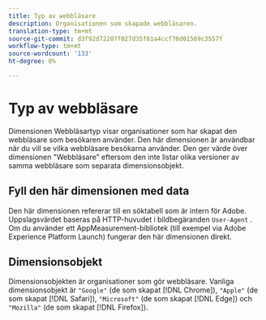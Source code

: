 ```yaml
---
title: Typ av webbläsare
description: Organisationen som skapade webbläsaren.
translation-type: tm+mt
source-git-commit: d3f92d72207f027d35f81a4ccf70d01569c3557f
workflow-type: tm+mt
source-wordcount: '133'
ht-degree: 0%

---
```



# Typ av webbläsare

Dimensionen Webbläsartyp visar organisationer som har skapat den webbläsare som besökaren använder. Den här dimensionen är användbar när du vill se vilka webbläsare besökarna använder. Den ger värde över dimensionen &quot;Webbläsare&quot; eftersom den inte listar olika versioner av samma webbläsare som separata dimensionsobjekt.

## Fyll den här dimensionen med data

Den här dimensionen refererar till en söktabell som är intern för Adobe. Uppslagsvärdet baseras på HTTP-huvudet i bildbegäranden `User-Agent` . Om du använder ett AppMeasurement-bibliotek (till exempel via Adobe Experience Platform Launch) fungerar den här dimensionen direkt.

## Dimensionsobjekt

Dimensionsobjekten är organisationer som gör webbläsare. Vanliga dimensionsobjekt är `"Google"` (de som skapat [!DNL Chrome]), `"Apple"` (de som skapat [!DNL Safari]), `"Microsoft"` (de som skapat [!DNL Edge]) och `"Mozilla"` (de som skapat [!DNL Firefox]).
